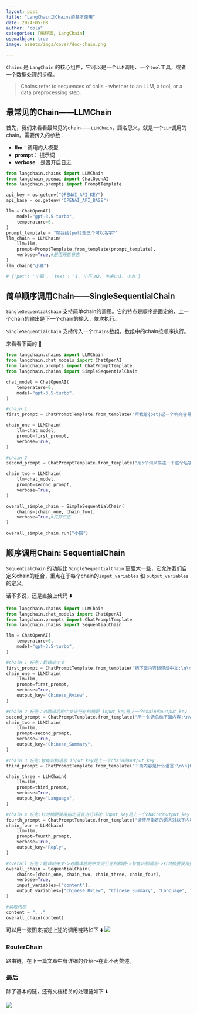 ```yaml
---
layout: post
title: "LangChain之Chains的基本使用"
date: 2024-05-08
author: "cola"
categories: [编程篇, LangChain]
usemathjax: true
image: assets/imgs/cover/doc-chain.png

---
```



`Chains` 是 `LangChain` 的核心组件，它可以是一个`LLM`调用、一个`tool`工具，或者一个数据处理的步骤。

> Chains refer to sequences of calls - whether to an LLM, a tool, or a data preprocessing step.


## 最常见的Chain——LLMChain
首先，我们来看看最常见的chain——`LLMChain`，顾名思义，就是一个`LLM`调用的chain。需要传入的参数：

- **llm**：调用的大模型
- **prompt**： 提示词
- **verbose**：是否开启日志

```python
from langchain.chains import LLMChain
from langchain_openai import ChatOpenAI
from langchain.prompts import PromptTemplate

api_key = os.getenv("OPENAI_API_KEY")
api_base = os.getenv("OPENAI_API_BASE")

llm = ChatOpenAI(
    model="gpt-3.5-turbo",
    temperature=0,
)
prompt_template = "帮我给{pet}想三个可以名字?"
llm_chain = LLMChain(
    llm=llm,
    prompt=PromptTemplate.from_template(prompt_template),
    verbose=True,#是否开启日志
)
llm_chain("小猫")

# {'pet': '小猫', 'text': '1. 小花\n2. 小米\n3. 小丸'}
```

## 简单顺序调用Chain——SingleSequentialChain
`SingleSequentialChain` 支持简单chain的调用。它的特点是顺序是固定的，上一个chain的输出是下一个chain的输入，依次执行。

`SingleSequentialChain` 支持传入一个`chains`数组，数组中的chain按顺序执行。

来看看下面的 🌰
```python
from langchain.chains import LLMChain
from langchain.chat_models import ChatOpenAI
from langchain.prompts import ChatPromptTemplate
from langchain.chains import SimpleSequentialChain

chat_model = ChatOpenAI(
    temperature=0,
    model="gpt-3.5-turbo",
)

#chain 1
first_prompt = ChatPromptTemplate.from_template("帮我给{pet}起一个响亮容易记忆的名字?")

chain_one = LLMChain(
    llm=chat_model,
    prompt=first_prompt,
    verbose=True,
)

#chain 2
second_prompt = ChatPromptTemplate.from_template("用5个词来描述一下这个名字：{pet_name}")

chain_two = LLMChain(
    llm=chat_model,
    prompt=second_prompt,
    verbose=True,
)

overall_simple_chain = SimpleSequentialChain(
    chains=[chain_one, chain_two],
    verbose=True,#打开日志
)

overall_simple_chain.run("小猫")
```

## 顺序调用Chain: SequentialChain
`SequentialChain` 的功能比 `SingleSequentialChain` 更强大一些，它允许我们自定义chain的组合，重点在于每个chain的`input_variables` 和 `output_variables` 的定义。

话不多说，还是直接上代码 ⬇️
```python
from langchain.chains import LLMChain
from langchain.chat_models import ChatOpenAI
from langchain.prompts import ChatPromptTemplate
from langchain.chains import SequentialChain

llm = ChatOpenAI(
    temperature=0,
    model="gpt-3.5-turbo",
)

#chain 1 任务：翻译成中文
first_prompt = ChatPromptTemplate.from_template("把下面内容翻译成中文:\n\n{content}")
chain_one = LLMChain(
    llm=llm,
    prompt=first_prompt,
    verbose=True,
    output_key="Chinese_Rview",
)

#chain 2 任务：对翻译后的中文进行总结摘要 input_key是上一个chain的output_key
second_prompt = ChatPromptTemplate.from_template("用一句话总结下面内容:\n\n{Chinese_Rview}")
chain_two = LLMChain(
    llm=llm,
    prompt=second_prompt,
    verbose=True,
    output_key="Chinese_Summary",
)

#chain 3 任务:智能识别语言 input_key是上一个chain的output_key
third_prompt = ChatPromptTemplate.from_template("下面内容是什么语言:\n\n{Chinese_Summary}")

chain_three = LLMChain(
    llm=llm,
    prompt=third_prompt,
    verbose=True,
    output_key="Language",
)

#chain 4 任务:针对摘要使用指定语言进行评论 input_key是上一个chain的output_key   
fourth_prompt = ChatPromptTemplate.from_template("请使用指定的语言对以下内容进行回复:\n\n内容:{Chinese_Summary}\n\n语言:{Language}")
chain_four = LLMChain(
    llm=llm,
    prompt=fourth_prompt,
    verbose=True,
    output_key="Reply",
)

#overall 任务：翻译成中文->对翻译后的中文进行总结摘要->智能识别语言->针对摘要使用指定语言进行评论
overall_chain = SequentialChain(
    chains=[chain_one, chain_two, chain_three, chain_four],
    verbose=True,
    input_variables=["content"],
    output_variables=["Chinese_Rview", "Chinese_Summary", "Language", "Reply"],
)

#读取内容
content = "..."
overall_chain(content)
```
可以用一张图来描述上述的调用链路如下 ⬇️
<img src="/assets/imgs/ai/langchain/sequential-chain.png" />

### RouterChain
路由链，在下一篇文章中有详细的介绍～在此不再赘述。

### 最后
除了基本的链，还有文档相关的处理链如下 ⬇️

<img src="/assets/imgs/ai/langchain/doc-chain.png" />